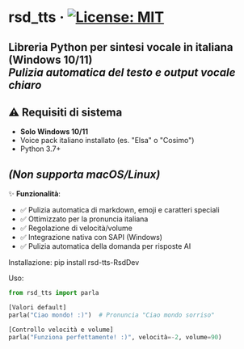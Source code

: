 # rsd_tts · [![License: MIT](https://img.shields.io/badge/License-MIT-yellow.svg)](https://opensource.org/licenses/MIT)

**Libreria Python per sintesi vocale in italiana (Windows 10/11)**  
*Pulizia automatica del testo e output vocale chiaro*
---

## ⚠️ Requisiti di sistema
- **Solo Windows 10/11**  
- Voice pack italiano installato (es. "Elsa" o "Cosimo")  
- Python 3.7+  

*(Non supporta macOS/Linux)*  
---

✨ **Funzionalità**:
- ✅ Pulizia automatica di markdown, emoji e caratteri speciali
- ✅ Ottimizzato per la pronuncia italiana
- ✅ Regolazione di velocità/volume
- ✅ Integrazione nativa con SAPI (Windows)
- ✅ Pulizia automatica della domanda per risposte AI
  

Installazione:
pip install rsd-tts-RsdDev

Uso:
```python
from rsd_tts import parla

[Valori default]
parla("Ciao mondo! :)")  # Pronuncia "Ciao mondo sorriso"

[Controllo velocità e volume]
parla("Funziona perfettamente! :)", velocità=-2, volume=90)

